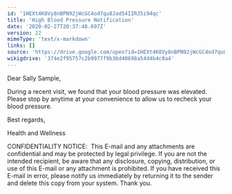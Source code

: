 ```yaml
---
id: '1HEXt4K8Vy8nBPN92jWcGC4od7qu8Jad54IIRJ5i94qc'
title: 'High Blood Pressure Notification'
date: '2020-02-27T20:37:48.697Z'
version: 22
mimeType: 'text/x-markdown'
links: []
source: 'https://drive.google.com/open?id=1HEXt4K8Vy8nBPN92jWcGC4od7qu8Jad54IIRJ5i94qc'
wikigdrive: '374e2f95757c2b9977f9b36d40698a54d4b4c0a4'
---
```

Dear Sally Sample,

During a recent visit, we found that your blood pressure was elevated. Please stop by anytime at your convenience to allow us to recheck your blood pressure.

Best regards,

Health and Wellness

CONFIDENTIALITY NOTICE:  This E-mail and any attachments are confidential and may be protected by legal privilege. If you are not the intended recipient, be aware that any disclosure, copying, distribution, or use of this E-mail or any attachment is prohibited. If you have received this E-mail in error, please notify us immediately by returning it to the sender and delete this copy from your system. Thank you.
